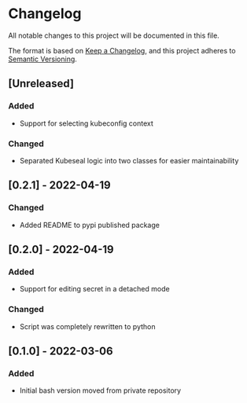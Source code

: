 # Changelog
All notable changes to this project will be documented in this file.

The format is based on [Keep a Changelog](https://keepachangelog.com/en/1.0.0/),
and this project adheres to [Semantic Versioning](https://semver.org/spec/v2.0.0.html).

## [Unreleased]
### Added
- Support for selecting kubeconfig context
### Changed
- Separated Kubeseal logic into two classes for easier maintainability

## [0.2.1] - 2022-04-19
### Changed
- Added README to pypi published package

## [0.2.0] - 2022-04-19
### Added
- Support for editing secret in a detached mode
### Changed
- Script was completely rewritten to python

## [0.1.0] - 2022-03-06
### Added
- Initial bash version moved from private repository
